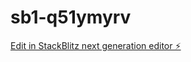 # sb1-q51ymyrv

[Edit in StackBlitz next generation editor ⚡️](https://stackblitz.com/~/github.com/SercanCankur/sb1-q51ymyrv)